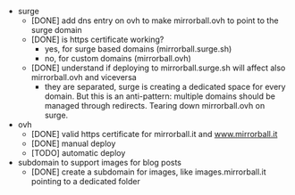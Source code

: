- surge
  - [DONE] add dns entry on ovh to make mirrorball.ovh to point to the surge domain
  - [DONE] is https certificate working?
    - yes, for surge based domains (mirrorball.surge.sh)
    - no, for custom domains (mirrorball.ovh)
  - [DONE] understand if deploying to mirrorball.surge.sh will affect also mirrorball.ovh and viceversa
    - they are separated, surge is creating a dedicated space for every domain. But this is an anti-pattern: multiple domains should be managed through redirects. Tearing down mirrorball.ovh on surge.
- ovh
  - [DONE] valid https certificate for mirrorball.it and www.mirrorball.it
  - [DONE] manual deploy
  - [TODO] automatic deploy
- subdomain to support images for blog posts
  - [DONE] create a subdomain for images, like images.mirrorball.it pointing to a dedicated folder

